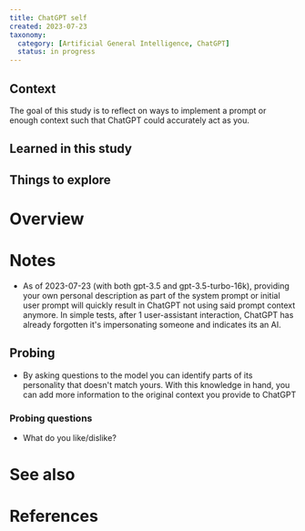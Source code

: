 ```yaml
---
title: ChatGPT self
created: 2023-07-23
taxonomy:
  category: [Artificial General Intelligence, ChatGPT]
  status: in progress
---
```


## Context
The goal of this study is to reflect on ways to implement a prompt or enough context such that ChatGPT could accurately act as you.

## Learned in this study

## Things to explore

# Overview

# Notes
* As of 2023-07-23 (with both gpt-3.5 and gpt-3.5-turbo-16k), providing your own personal description as part of the system prompt or initial user prompt will quickly result in ChatGPT not using said prompt context anymore. In simple tests, after 1 user-assistant interaction, ChatGPT has already forgotten it's impersonating someone and indicates its an AI.

## Probing
* By asking questions to the model you can identify parts of its personality that doesn't match yours. With this knowledge in hand, you can add more information to the original context you provide to ChatGPT

### Probing questions
* What do you like/dislike?

# See also

# References
